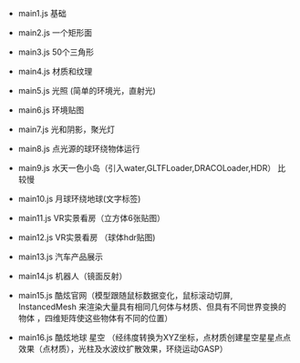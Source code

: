- main1.js 基础

- main2.js 一个矩形面

- main3.js 50个三角形

- main4.js 材质和纹理 

- main5.js 光照 (简单的环境光，直射光)

- main6.js 环境贴图

- main7.js 光和阴影，聚光灯 

- main8.js 点光源的球环绕物体运行

- main9.js 水天一色小岛（引入water,GLTFLoader,DRACOLoader,HDR） 比较慢

- main10.js 月球环绕地球(文字标签)

- main11.js VR实景看房（立方体6张贴图）

- main12.js VR实景看房 （球体hdr贴图)

- main13.js 汽车产品展示

- main14.js 机器人（镜面反射）

- main15.js 酷炫官网（模型跟随鼠标数据变化，鼠标滚动切屏,  InstancedMesh 来渲染大量具有相同几何体与材质、但具有不同世界变换的物体 ，四维矩阵使这些物体有不同的位置）

- main16.js 酷炫地球 星空 （经纬度转换为XYZ坐标，点材质创建星空星星点点效果（点材质），光柱及水波纹扩散效果，环绕运动GASP）